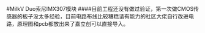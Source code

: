 #MilkV Duo索尼IMX307模块
####目前工程还没有做过验证，第一次做CMOS传感器的板子没太多经验，目前电路布线比较糟糕请有能力的社区大佬自行改进电路，原理图和pcb都放出来了嘉立创可以直接导入。
